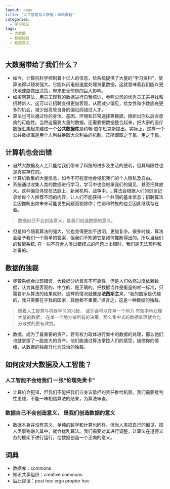 ```yaml
---
layout: page
title: "人工智能与大数据：谁玩得起"
categories:
  - 学习笔记
tags:
  - 大数据
  - 数据独裁
  - 数据意义
---
```


## 大数据带给了我们什么？
- 如今，计算机科学控制着十亿人的信息，给系统提供了大量的“学习资料”，使算法得以越发强大。它能以闪电般速度处理海量数据，这就意味着我们能以更快地速度做出决策，带来史无前例的巨大影响。
- 如招聘算法，用员工现有的数据进行自我培训，参照公司的优秀员工来寻找和招聘新人。这可以让招聘变得更加客观，从而减少偏见，给女性和少数族裔更多的机会，减少因高管自身的偏见而错过人才。
- 算法也可以通过你的身体、基因、环境和日常选择等数据，推断出你以后会患病的可能性。当然这需要大量的数据，还需要把数据整合起来，把大家的医疗数据汇集起来建成一个**公共数据库**是约翰·威尔班克斯提出。实际上，这样一个公共数据库是用个人利益换取大众利益的机制。正所谓取之于民，用之于民。

## 计算机也会出错
- 自然大数据及人工只能给我们带来了科技的进步及生活的便利，但其局限性也是真实存在的。
- 计算机收集的大量信息，如今不可程度地会侵犯我们的个人隐私及自由。
- 系统通过收集人类的数据进行学习，学习中也会继承我们的偏见，甚至把其放大。这种偏见体现在法庭上、新闻机构、战争中......算法会根据人们的浏览记录给每个人推荐不同的内容，让人们不能获得一个共同的基本信息；招聘算法会因推断出你未来可能发生问题而剔除你；性别和种族的也会因此继续存在着。

> 数据自己不会创造意义，是我们创造数据的意义。

- 但是如今随着算法的强大，它也变得更加不透明，更加复杂。很多时候，算法会给予我们一个简单的答案，但我们不知道它是如何推断得出的。所以当我们的智能系统, 在一些不符合人类出错模式的问题上出错时，我们是无法预料和准备的。

## 数据的独裁
- 尽管系统会出现错误，大数据分析具有不可靠性，但是人们依然过度依赖数据，认为其是客观的、中立的、是正确的。把数据当作是衡量的唯一标准，只需要听从算法的结果就好。这样的情况就像是**法西斯主义**，“我的国家是优越的，我只需要在乎我的国家，其他都不重要。”换言之，这是一种数据的独裁。

> 随着人工智慧与机器学习的兴起， 或许会可以在单一个地方 有效率地处理大量的数据， 在单一个地方做所有的决策，那么集中式的数据处理就会比分散式的更有效益。

- 数据，成为了最重要的资产。若有权力政体进行集中的数据的处理，那么他们也就掌握了一股庞大的资产。他们能通过算法掌控人们的感受，操控你的情绪，从数据的独裁升化为政治的独裁。

## 如何应对大数据及人工智能？

### 人工智能不会给我们 一张“伦理免责卡”
- 计算机会犯错，但我们不能把我们自身该承担的责任推给机器。我们需要批判性思维，不能一味相信算法的结果，为算法审查。

### 数据自己不会创造意义， 是我们创造数据的意义
- 数据本身并没有意义，单纯的数学和计算也同样。但当人类把自己的偏见，把人类事物融入其中，就会扰乱算法。我们需要对其进行调整，让算法在道德义务的框架下进行运行，给数据创造一个正向的意义。

## 词典
- 数据库：commons
- 知识共享组织：creative commons
- 后此谬误：post hoc ergo propter hoc

